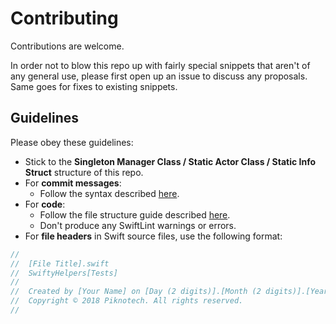 # Contributing

Contributions are welcome.

In order not to blow this repo up with fairly special snippets that aren't of any general use, please first open up an issue to discuss any proposals. Same goes for fixes to existing snippets.

## Guidelines

Please obey these guidelines:
- Stick to the **Singleton Manager Class / Static Actor Class / Static Info Struct** structure of this repo.
- For **commit messages**:
    - Follow the syntax described [here](http://chris.beams.io/posts/git-commit/).
- For **code**:
    - Follow the file structure guide described [here](http://bestpractices.jamitlabs.com/t/file-structure-use-of-mark/84).
    - Don't produce any SwiftLint warnings or errors.
- For **file headers** in Swift source files, use the following format:

```swift
//
//  [File Title].swift
//  SwiftyHelpers[Tests]
//
//  Created by [Your Name] on [Day (2 digits)].[Month (2 digits)].[Year (2 digits)].
//  Copyright © 2018 Piknotech. All rights reserved.
//
```
